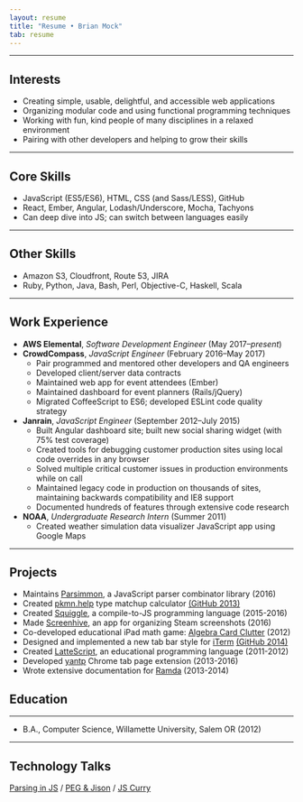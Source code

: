```yaml
---
layout: resume
title: "Resume • Brian Mock"
tab: resume
---
```


* * *

## Interests

- Creating simple, usable, delightful, and accessible web applications
- Organizing modular code and using functional programming techniques
- Working with fun, kind people of many disciplines in a relaxed environment
- Pairing with other developers and helping to grow their skills

* * *

## Core Skills

- JavaScript (ES5/ES6), HTML, CSS (and Sass/LESS), GitHub
- React, Ember, Angular, Lodash/Underscore, Mocha, Tachyons
- Can deep dive into JS; can switch between languages easily

* * *

## Other Skills

- Amazon S3, Cloudfront, Route 53, JIRA
- Ruby, Python, Java, Bash, Perl, Objective-C, Haskell, Scala

* * *

## Work Experience

- **AWS Elemental**, *Software Development Engineer* (May 2017–*present*)
- **CrowdCompass**, *JavaScript Engineer* (February 2016–May 2017)
    - Pair programmed and mentored other developers and QA engineers
    - Developed client/server data contracts
    - Maintained web app for event attendees (Ember)
    - Maintained dashboard for event planners (Rails/jQuery)
    - Migrated CoffeeScript to ES6; developed ESLint code quality strategy
- **Janrain**, *JavaScript Engineer* (September 2012–July 2015)
    - Built Angular dashboard site; built new social sharing widget (with 75% test coverage)
    - Created tools for debugging customer production sites using local code overrides in any browser
    - Solved multiple critical customer issues in production environments while on call
    - Maintained legacy code in production on thousands of sites, maintaining backwards compatibility and IE8 support
    - Documented hundreds of features through extensive code research
- **NOAA**, *Undergraduate Research Intern* (Summer 2011)
    - Created weather simulation data visualizer JavaScript app using Google Maps

* * *

## Projects

- Maintains [Parsimmon](https://github.com/jneen/parsimmon/), a JavaScript parser combinator library (2016)
- Created [pkmn.help](https://pkmn.help) type matchup calculator [(GitHub 2013)](https://github.com/wavebeem/pkmn-type-calc)
- Created [Squiggle](http://squiggle-lang.org/), a compile-to-JS programming language (2015-2016)
- Made [Screenhive](https://github.com/wavebeem/screenhive), an app for organizing Steam screenshots (2016)
- Co-developed educational iPad math game: [Algebra Card Clutter](http://itunes.apple.com/us/app/algebra-card-clutter/id549330499) (2012)
- Designed and implemented a new tab bar style for [iTerm](http://iterm2.com/) [(GitHub 2014)](https://github.com/gnachman/iTerm2/pull/185)
- Created [LatteScript](http://misc.mockbrian.com/lattescript/), an educational programming language (2011-2012)
- Developed [yantp](https://chrome.google.com/webstore/detail/yet-another-new-tab-page/imfkhhcponjpjhfpaccepedaabjclbjj) Chrome tab page extension (2013-2016)
- Wrote extensive documentation for [Ramda](https://github.com/ramda/ramda/pulls?q=is%3Apr+author%3Awavebeem+is%3Aclosed) (2013-2014)

## Education

* * *

- B.A., Computer Science, Willamette University, Salem OR (2012)

* * *

## Technology Talks

[Parsing in JS](http://misc.mockbrian.com/talk/parsing-jison/#/)
/ [PEG & Jison](http://misc.mockbrian.com/talk/peg-jison/#/)
/ [JS Curry](http://misc.mockbrian.com/talk/js-curry/#/)
